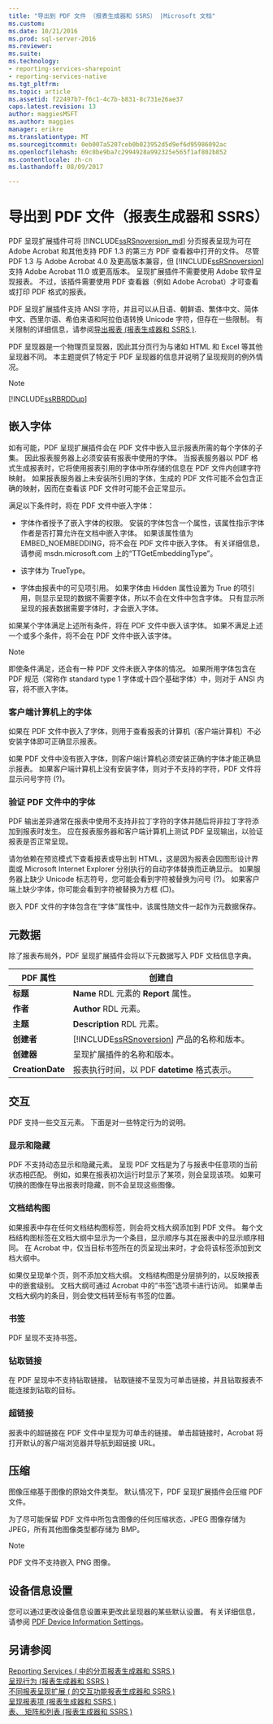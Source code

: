 ```yaml
---
title: "导出到 PDF 文件 （报表生成器和 SSRS） |Microsoft 文档"
ms.custom: 
ms.date: 10/21/2016
ms.prod: sql-server-2016
ms.reviewer: 
ms.suite: 
ms.technology:
- reporting-services-sharepoint
- reporting-services-native
ms.tgt_pltfrm: 
ms.topic: article
ms.assetid: f22497b7-f6c1-4c7b-b831-8c731e26ae37
caps.latest.revision: 13
author: maggiesMSFT
ms.author: maggies
manager: erikre
ms.translationtype: MT
ms.sourcegitcommit: 0eb007a5207ceb0b023952d5d9ef6d95986092ac
ms.openlocfilehash: 69c8be9ba7c2994928a992325e565f1af802b852
ms.contentlocale: zh-cn
ms.lasthandoff: 08/09/2017

---
```

# <a name="exporting-to-a-pdf-file-report-builder-and-ssrs"></a>导出到 PDF 文件（报表生成器和 SSRS）
  PDF 呈现扩展插件可将 [!INCLUDE[ssRSnoversion_md](../../includes/ssrsnoversion-md.md)] 分页报表呈现为可在 Adobe Acrobat 和其他支持 PDF 1.3 的第三方 PDF 查看器中打开的文件。 尽管 PDF 1.3 与 Adobe Acrobat 4.0 及更高版本兼容，但 [!INCLUDE[ssRSnoversion](../../includes/ssrsnoversion-md.md)] 支持 Adobe Acrobat 11.0 或更高版本。 呈现扩展插件不需要使用 Adobe 软件呈现报表。 不过，该插件需要使用 PDF 查看器（例如 Adobe Acrobat）才可查看或打印 PDF 格式的报表。  
  
 PDF 呈现扩展插件支持 ANSI 字符，并且可以从日语、朝鲜语、繁体中文、简体中文、西里尔语、希伯来语和阿拉伯语转换 Unicode 字符，但存在一些限制。 有关限制的详细信息，请参阅[导出报表 &#40;报表生成器和 SSRS &#41;](../../reporting-services/report-builder/export-reports-report-builder-and-ssrs.md).  
  
 PDF 呈现器是一个物理页呈现器，因此其分页行为与诸如 HTML 和 Excel 等其他呈现器不同。 本主题提供了特定于 PDF 呈现器的信息并说明了呈现规则的例外情况。  
  
> [!NOTE]  
>  [!INCLUDE[ssRBRDDup](../../includes/ssrbrddup-md.md)]  
  
##  <a name="FontRequirements"></a> 嵌入字体  
 如有可能，PDF 呈现扩展插件会在 PDF 文件中嵌入显示报表所需的每个字体的子集。 因此报表服务器上必须安装有报表中使用的字体。 当报表服务器以 PDF 格式生成报表时，它将使用报表引用的字体中所存储的信息在 PDF 文件内创建字符映射。 如果报表服务器上未安装所引用的字体，生成的 PDF 文件可能不会包含正确的映射，因而在查看该 PDF 文件时可能不会正常显示。  
  
 满足以下条件时，将在 PDF 文件中嵌入字体：  
  
-   字体作者授予了嵌入字体的权限。 安装的字体包含一个属性，该属性指示字体作者是否打算允许在文档中嵌入字体。 如果该属性值为 EMBED_NOEMBEDDING，将不会在 PDF 文件中嵌入字体。 有关详细信息，请参阅 msdn.microsoft.com 上的“TTGetEmbeddingType”。  
  
-   该字体为 TrueType。  
  
-   字体由报表中的可见项引用。 如果字体由 Hidden 属性设置为 True 的项引用，则显示呈现的数据不需要字体，所以不会在文件中包含字体。 只有显示所呈现的报表数据需要字体时，才会嵌入字体。  
  
 如果某个字体满足上述所有条件，将在 PDF 文件中嵌入该字体。 如果不满足上述一个或多个条件，将不会在 PDF 文件中嵌入该字体。  
  
> [!NOTE]  
>  即使条件满足，还会有一种 PDF 文件未嵌入字体的情况。 如果所用字体包含在 PDF 规范（常称作 standard type 1 字体或十四个基础字体）中，则对于 ANSI 内容，将不嵌入字体。  
  
  
### <a name="fonts-on-the-client-computer"></a>客户端计算机上的字体  
 如果在 PDF 文件中嵌入了字体，则用于查看报表的计算机（客户端计算机）不必安装字体即可正确显示报表。  
  
 如果 PDF 文件中没有嵌入字体，则客户端计算机必须安装正确的字体才能正确显示报表。 如果客户端计算机上没有安装字体，则对于不支持的字符，PDF 文件将显示问号字符 (?)。  
  
### <a name="verifying-fonts-in-a-pdf-file"></a>验证 PDF 文件中的字体  
 PDF 输出差异通常在报表中使用不支持非拉丁字符的字体并随后将非拉丁字符添加到报表时发生。 应在报表服务器和客户端计算机上测试 PDF 呈现输出，以验证报表是否正常呈现。  
  
 请勿依赖在预览模式下查看报表或导出到 HTML，这是因为报表会因图形设计界面或 Microsoft Internet Explorer 分别执行的自动字体替换而正确显示。 如果服务器上缺少 Unicode 标志符号，您可能会看到字符被替换为问号 (?)。 如果客户端上缺少字体，你可能会看到字符被替换为方框 (□)。  
  
 嵌入 PDF 文件的字体包含在“字体”属性中，该属性随文件一起作为元数据保存。  
  
##  <a name="Metadata"></a> 元数据  
 除了报表布局外，PDF 呈现扩展插件会将以下元数据写入 PDF 文档信息字典。  
  
|PDF 属性|创建自|  
|------------------|------------------|  
|**标题**|**Name** RDL 元素的 **Report** 属性。|  
|**作者**|**Author** RDL 元素。|  
|**主题**|**Description** RDL 元素。|  
|**创建者**|[!INCLUDE[ssRSnoversion](../../includes/ssrsnoversion-md.md)] 产品的名称和版本。|  
|**创建器**|呈现扩展插件的名称和版本。|  
|**CreationDate**|报表执行时间，以 PDF **datetime** 格式表示。|  
  
  
##  <a name="Interactivity"></a> 交互  
 PDF 支持一些交互元素。 下面是对一些特定行为的说明。  
  
### <a name="show-and-hide"></a>显示和隐藏  
 PDF 不支持动态显示和隐藏元素。 呈现 PDF 文档是为了与报表中任意项的当前状态相匹配。 例如，如果在报表初次运行时显示了某项，则会呈现该项。 如果可切换的图像在导出报表时隐藏，则不会呈现这些图像。  
  
### <a name="document-map"></a>文档结构图  
 如果报表中存在任何文档结构图标签，则会将文档大纲添加到 PDF 文件。 每个文档结构图标签在文档大纲中显示为一个条目，显示顺序与其在报表中的显示顺序相同。 在 Acrobat 中，仅当目标书签所在的页呈现出来时，才会将该标签添加到文档大纲中。  
  
 如果仅呈现单个页，则不添加文档大纲。 文档结构图是分层排列的，以反映报表中的嵌套级别。 文档大纲可通过 Acrobat 中的“书签”选项卡进行访问。 如果单击文档大纲内的条目，则会使文档转至标有书签的位置。  
  
### <a name="bookmarks"></a>书签  
 PDF 呈现不支持书签。  
  
### <a name="drillthrough-links"></a>钻取链接  
 在 PDF 呈现中不支持钻取链接。 钻取链接不呈现为可单击链接，并且钻取报表不能连接到钻取的目标。  
  
### <a name="hyperlinks"></a>超链接  
 报表中的超链接在 PDF 文件中呈现为可单击的链接。 单击超链接时，Acrobat 将打开默认的客户端浏览器并导航到超链接 URL。  
  
  
##  <a name="Compression"></a> 压缩  
 图像压缩基于图像的原始文件类型。 默认情况下，PDF 呈现扩展插件会压缩 PDF 文件。  
  
 为了尽可能保留 PDF 文件中所包含图像的任何压缩状态，JPEG 图像存储为 JPEG，所有其他图像类型都存储为 BMP。  
  
> [!NOTE]  
>  PDF 文件不支持嵌入 PNG 图像。  
  
  
##  <a name="DeviceInfo"></a> 设备信息设置  
 您可以通过更改设备信息设置来更改此呈现器的某些默认设置。 有关详细信息，请参阅 [PDF Device Information Settings](../../reporting-services/pdf-device-information-settings.md)。  
  
  
## <a name="see-also"></a>另请参阅  
 [Reporting Services &#40; 中的分页报表生成器和 SSRS &#41;](../../reporting-services/report-design/pagination-in-reporting-services-report-builder-and-ssrs.md)   
 [呈现行为 &#40;报表生成器和 SSRS &#41;](../../reporting-services/report-design/rendering-behaviors-report-builder-and-ssrs.md)   
 [不同报表呈现扩展 &#40; 的交互功能报表生成器和 SSRS &#41;](../../reporting-services/report-builder/interactive-functionality-different-report-rendering-extensions.md)   
 [呈现报表项 &#40;报表生成器和 SSRS &#41;](../../reporting-services/report-design/rendering-report-items-report-builder-and-ssrs.md)   
 [表、 矩阵和列表 &#40;报表生成器和 SSRS &#41;](../../reporting-services/report-design/tables-matrices-and-lists-report-builder-and-ssrs.md)  
  
  

